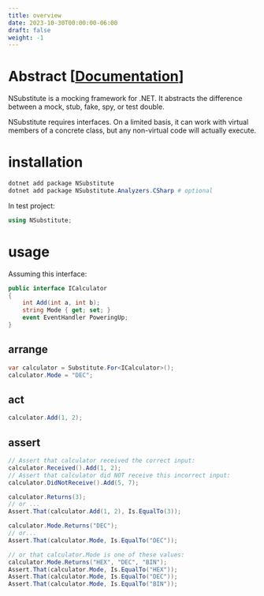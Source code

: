 ```yaml
---
title: overview
date: 2023-10-30T00:00:00-06:00
draft: false
weight: -1
---
```


# Abstract [[Documentation](https://nsubstitute.github.io/help/getting-started/)]  

NSubstitute is a mocking framework for .NET. It abstracts the difference between a mock, stub, fake, spy, or test double.

NSubstitute requires interfaces. On a limited basis, it can work with virtual members of a concrete class, but any non-virtual code will actually execute.

# installation
```powershell
dotnet add package NSubstitute
dotnet add package NSubstitute.Analyzers.CSharp # optional
```

In test project:
```cs
using NSubstitute;
```

# usage
Assuming this interface:
```cs
public interface ICalculator
{
    int Add(int a, int b);
    string Mode { get; set; }
    event EventHandler PoweringUp;
}
```

## arrange
```cs
var calculator = Substitute.For<ICalculator>();
calculator.Mode = "DEC";
```

## act
```cs
calculator.Add(1, 2);
```

## assert
```cs
// Assert that calculator received the correct input:
calculator.Received().Add(1, 2); 
// Assert that calculator did NOT receive this incorrect input:
calculator.DidNotReceive().Add(5, 7);

calculator.Returns(3);
// or ...
Assert.That(calculator.Add(1, 2), Is.EqualTo(3));

calculator.Mode.Returns("DEC");
// or...
Assert.That(calculator.Mode, Is.EqualTo("DEC"));

// or that calculator.Mode is one of these values:
calculator.Mode.Returns("HEX", "DEC", "BIN");
Assert.That(calculator.Mode, Is.EqualTo("HEX"));
Assert.That(calculator.Mode, Is.EqualTo("DEC"));
Assert.That(calculator.Mode, Is.EqualTo("BIN"));
```